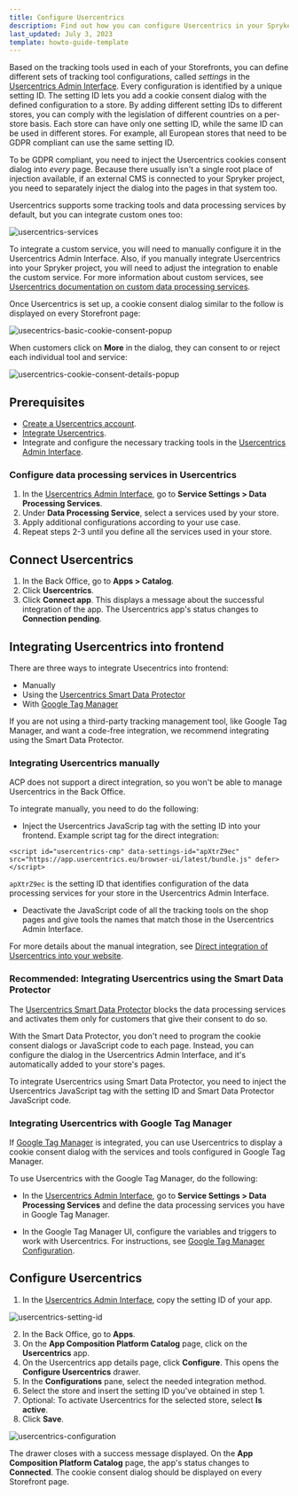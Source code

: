 ```yaml
---
title: Configure Usercentrics
description: Find out how you can configure Usercentrics in your Spryker shop
last_updated: July 3, 2023
template: howto-guide-template
---
```


Based on the tracking tools used in each of your Storefronts, you can define different sets of tracking tool configurations, called *settings* in the [Usercentrics Admin Interface](https://admin.usercentrics.eu/). Every configuration is identified by a unique setting ID. The setting ID lets you add a cookie consent dialog with the defined configuration to a store. By adding different setting IDs to different stores, you can comply with the legislation of different countries on a per-store basis. Each store can have only one setting ID, while the same ID can be used in different stores. For example, all European stores that need to be GDPR compliant can use the same setting ID.

To be GDPR compliant, you need to inject the Usercentrics cookies consent dialog into *every* page. Because there usually isn't a single root place of injection available, if an external CMS is connected to your Spryker project, you need to separately inject the dialog into the pages in that system too.

Usercentrics supports some tracking tools and data processing services by default, but you can integrate custom ones too:

![usercentrics-services](https://spryker.s3.eu-central-1.amazonaws.com/docs/pbc/all/usercentrics/usercentrics/usercentrics-services.png)

To integrate a custom service, you will need to manually configure it in the Usercentrics Admin Interface. Also, if you manually integrate Usercentrics into your Spryker project, you will need to adjust the integration to enable the custom service. For more information about custom services, see [Usercentrics documentation on custom data processing services](https://usercentrics.atlassian.net/servicedesk/customer/portal/2/article/185794627).


Once Usercentrics is set up, a cookie consent dialog similar to the follow is displayed on every Storefront page:

![usecentrics-basic-cookie-consent-popup](https://spryker.s3.eu-central-1.amazonaws.com/docs/aop/user/apps/usercentrics/usercentrics-popup.png)

When customers click on **More** in the dialog, they can consent to or reject each individual tool and service:

![usercentrics-cookie-consent-details-popup](https://spryker.s3.eu-central-1.amazonaws.com/docs/aop/user/apps/usercentrics/usercentrics-details-popup.png)


## Prerequisites

* [Create a Usercentrics account](https://usercentrics.com/free-trial-web/).
* [Integrate Usercentrics](/docs/pbc/all/usercentrics/integrate-usercentrics.html).
* Integrate and configure the necessary tracking tools in the [Usercentrics Admin Interface](https://admin.usercentrics.eu/).


### Configure data processing services in Usercentrics

1. In the [Usercentrics Admin Interface](https://admin.usercentrics.eu/), go to **Service Settings <span aria-label="and then">></span> Data Processing Services**.
2. Under **Data Processing Service**, select a services used by your store.
3. Apply additional configurations according to your use case.
4. Repeat steps 2-3 until you define all the services used in your store.



## Connect Usercentrics

1. In the Back Office, go to **Apps&nbsp;<span aria-label="and then">></span> Catalog**.
2. Click **Usercentrics**.
3. Click **Connect app**.
   This displays a message about the successful integration of the app. The Usercentrics app's status changes to **Connection pending**.

## Integrating Usercentrics into frontend

There are three ways to integrate Usecentrics into frontend:
* Manually
* Using the [Usercentrics Smart Data Protector](https://docs.usercentrics.com/#/smart-data-protector)
* With [Google Tag Manager](https://developers.google.com/tag-platform/tag-manager)

If you are not using a third-party tracking management tool, like Google Tag Manager, and want a code-free integration, we recommend integrating using the Smart Data Protector.


### Integrating Usercentrics manually

ACP does not support a direct integration, so you won't be able to manage Usercentrics in the Back Office.

To integrate manually, you need to do the following:

* Inject the Usercentrics JavaScrip tag with the setting ID into your frontend. Example script tag for the direct integration:

```
<script id="usercentrics-cmp" data-settings-id="apXtrZ9ec" src="https://app.usercentrics.eu/browser-ui/latest/bundle.js" defer></script>
```

`apXtrZ9ec` is the setting ID that identifies configuration of the data processing services for your store in the Usercentrics Admin Interface.

* Deactivate the JavaScript code of all the tracking tools on the shop pages and give tools the names that match those in the Usercentrics Admin Interface.

For more details about the manual integration, see [Direct integration of Usercentrics into your website](https://docs.usercentrics.com/#/direct-implementation-guide).

### Recommended: Integrating Usercentrics using the Smart Data Protector

The [Usercentrics Smart Data Protector](https://docs.usercentrics.com/#/smart-data-protector) blocks the data processing services and activates them only for customers that give their consent to do so.

With the Smart Data Protector, you don't need to program the cookie consent dialogs or JavaScript code to each page. Instead, you can configure the dialog in the Usercentrics Admin Interface, and it's automatically added to your store's pages.

To integrate Usercentrics using Smart Data Protector, you need to inject the Usercentrics JavaScript tag with the setting ID and Smart Data Protector JavaScript code.

### Integrating Usercentrics with Google Tag Manager

If [Google Tag Manager](https://developers.google.com/tag-platform/tag-manager) is integrated, you can use Usercentrics to display a cookie consent dialog with the services and tools configured in Google Tag Manager.

To use Usercentrics with the Google Tag Manager, do the following:

- In the [Usercentrics Admin Interface](https://admin.usercentrics.eu/), go to **Service Settings&nbsp;<span aria-label="and then">></span> Data Processing Services** and define the data processing services you have in Google Tag Manager.

- In the Google Tag Manager UI, configure the variables and triggers to work with Usercentrics. For instructions, see [Google Tag Manager Configuration](https://docs.usercentrics.com/#/browser-sdk-google-tag-manager-configuration).

## Configure Usercentrics

1. In the [Usercentrics Admin Interface](https://admin.usercentrics.eu/), copy the setting ID of your app.

![usercentrics-setting-id](https://spryker.s3.eu-central-1.amazonaws.com/docs/aop/user/apps/usercentrics/usercentrics-setting-id.png)

2. In the Back Office, go to **Apps**.
3. On the **App Composition Platform Catalog** page, click on the **Usercentrics** app.
4. On the Usercentrics app details page, click **Configure**.
  This opens the **Configure Usercentrics** drawer.
5. In the **Configurations** pane, select the needed integration method.
6. Select the store and insert the setting ID you've obtained in step 1.
7. Optional: To activate Usercentrics for the selected store, select **Is active**.
8. Click **Save**.

![usercentrics-configuration](https://spryker.s3.eu-central-1.amazonaws.com/docs/pbc/all/usercentrics/usercentrics/configure-usercentrics/usercentrics-configuration.png)

The drawer closes with a success message displayed. On the **App Composition Platform Catalog** page, the app's status changes to **Connected**. The cookie consent dialog should be displayed on every Storefront page.
